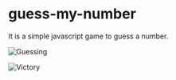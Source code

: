 # guess-my-number
It is a simple javascript game to guess a number.

![Guessing](https://github.com/suyash-patil/guess-my-number/tree/main/images/guess-my-number1.png)

![Victory](https://github.com/suyash-patil/guess-my-number/tree/main/images/guess-my-number2.png)
